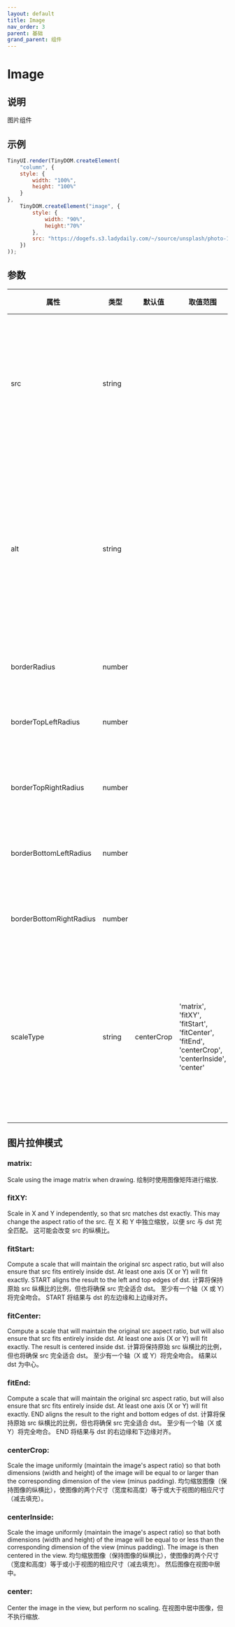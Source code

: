 ```yaml
---
layout: default
title: Image
nav_order: 3
parent: 基础
grand_parent: 组件
---
```


# Image

## 说明
图片组件

## 示例
```javascript
TinyUI.render(TinyDOM.createElement(
    "column", {
    style: {
        width: "100%",
        height: "100%"
    }
},
    TinyDOM.createElement("image", {
        style: {
            width: "90%",
            height:"70%"
        },
        src: "https://dogefs.s3.ladydaily.com/~/source/unsplash/photo-1527693381201-45771cd9716f?ixid=MnwxMjA3fDB8MHxzZWFyY2h8ODJ8fGdpcmwlMjBhbG9uZXxlbnwwfHwwfHw%3D&ixlib=rb-1.2.1&auto=format&fit=crop&w=600&q=80"
    })
));
```

## 参数

| 属性 | 类型     | 默认值 | 取值范围 | 说明  |
| ---- | -------- | ------ | ---- | --------------- |
| src | string   |      |    | 图片资源,目前仅支持网络图片         |
| alt | string   |      |    | 图片加载失败占位图,目前仅支持网络图片         |
| borderRadius | number   |    | | 图片圆角         |
| borderTopLeftRadius | number   |      |    | 图片左上圆角         |
| borderTopRightRadius | number   |      |    | 图片右上圆角         |
| borderBottomLeftRadius | number   |      |    | 图片左下圆角         |
| borderBottomRightRadius | number   |      |    | 图片右下圆角         |
| scaleType | string   |  centerCrop    | 'matrix', 'fitXY', 'fitStart', 'fitCenter', 'fitEnd', 'centerCrop', 'centerInside', 'center'   | 图片拉伸模式,详见下文 '图片拉伸模式'         |

## 图片拉伸模式
### matrix:
Scale using the image matrix when drawing.
绘制时使用图像矩阵进行缩放.

### fitXY:
Scale in X and Y independently, so that src matches dst exactly. This may change the aspect ratio of the src.
在 X 和 Y 中独立缩放，以便 src 与 dst 完全匹配。 这可能会改变 src 的纵横比。

### fitStart:
Compute a scale that will maintain the original src aspect ratio, but will also ensure that src fits entirely inside dst. At least one axis (X or Y) will fit exactly. START aligns the result to the left and top edges of dst.
计算将保持原始 src 纵横比的比例，但也将确保 src 完全适合 dst。 至少有一个轴（X 或 Y）将完全吻合。 START 将结果与 dst 的左边缘和上边缘对齐。

### fitCenter:
Compute a scale that will maintain the original src aspect ratio, but will also ensure that src fits entirely inside dst. At least one axis (X or Y) will fit exactly. The result is centered inside dst.
计算将保持原始 src 纵横比的比例，但也将确保 src 完全适合 dst。 至少有一个轴（X 或 Y）将完全吻合。 结果以 dst 为中心。

### fitEnd:
Compute a scale that will maintain the original src aspect ratio, but will also ensure that src fits entirely inside dst. At least one axis (X or Y) will fit exactly. END aligns the result to the right and bottom edges of dst.
计算将保持原始 src 纵横比的比例，但也将确保 src 完全适合 dst。 至少有一个轴（X 或 Y）将完全吻合。 END 将结果与 dst 的右边缘和下边缘对齐。

### centerCrop:
Scale the image uniformly (maintain the image's aspect ratio) so that both dimensions (width and height) of the image will be equal to or larger than the corresponding dimension of the view (minus padding).
均匀缩放图像（保持图像的纵横比），使图像的两个尺寸（宽度和高度）等于或大于视图的相应尺寸（减去填充）。

### centerInside:
Scale the image uniformly (maintain the image's aspect ratio) so that both dimensions (width and height) of the image will be equal to or less than the corresponding dimension of the view (minus padding). The image is then centered in the view.
均匀缩放图像（保持图像的纵横比），使图像的两个尺寸（宽度和高度）等于或小于视图的相应尺寸（减去填充）。 然后图像在视图中居中。

### center:
Center the image in the view, but perform no scaling.
在视图中居中图像，但不执行缩放.

